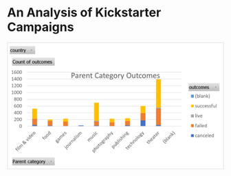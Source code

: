 # An Analysis of Kickstarter Campaigns
![image_name](https://github.com/raneymjohnGit/KickstarterAnalysis/blob/main/Parent_Category_Outcomes.png)
